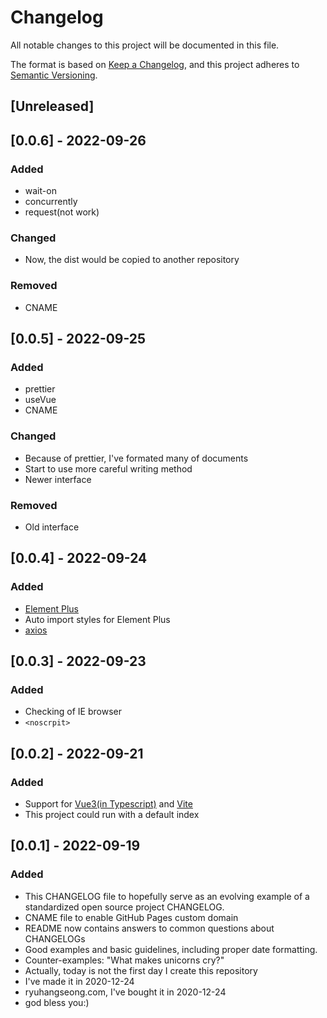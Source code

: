 <!--
 * @Author: ryuhangseong liuhangcheng2002@gmail.com
 * @Date: 2022-09-19 15:28:08
 * @LastEditors: ryuhangseong liuhangcheng2002@gmail.com
 * @LastEditTime: 2022-09-26 20:31:17
 * @FilePath: \vue3-blog\CHANGELOG.md
 * @Description: 
 * 
 * Copyright (c) 2022 by ryuhangseong liuhangcheng2002@gmail.com, All Rights Reserved. 
-->
# Changelog
All notable changes to this project will be documented in this file.

The format is based on [Keep a Changelog](https://keepachangelog.com/en/1.0.0/),
and this project adheres to [Semantic Versioning](https://semver.org/spec/v2.0.0.html).

## [Unreleased]

## [0.0.6] - 2022-09-26
### Added
- wait-on
- concurrently
- request(not work)
### Changed
- Now, the dist would be copied to another repository
### Removed
- CNAME

## [0.0.5] - 2022-09-25
### Added
- prettier
- useVue
- CNAME
### Changed
- Because of prettier, I've formated many of documents
- Start to use more careful writing method
- Newer interface
### Removed
- Old interface

## [0.0.4] - 2022-09-24
### Added
- [Element Plus](https://element-plus.org/zh-CN/)
- Auto import styles for Element Plus
- [axios](https://axios-http.com/)

## [0.0.3] - 2022-09-23
### Added
- Checking of IE browser
- `<noscrpit>`

## [0.0.2] - 2022-09-21
### Added
- Support for [Vue3(in Typescript)](https://vuejs.org/) and [Vite](https://vitejs.cn/)
- This project could run with a default index

## [0.0.1] - 2022-09-19
### Added
- This CHANGELOG file to hopefully serve as an evolving example of a
  standardized open source project CHANGELOG.
- CNAME file to enable GitHub Pages custom domain
- README now contains answers to common questions about CHANGELOGs
- Good examples and basic guidelines, including proper date formatting.
- Counter-examples: "What makes unicorns cry?"
- Actually, today is not the first day I create this repository
- I've made it in 2020-12-24
- ryuhangseong.com, I've bought it in 2020-12-24
- god bless you:)


[0.0.1 - 0.0.5]: https://github.com/ryuhangseong/vue3-blog